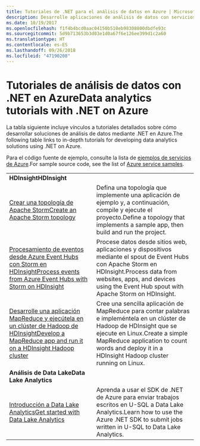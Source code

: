 ```yaml
---
title: Tutoriales de .NET para el análisis de datos en Azure | Microsoft Docs
description: Desarrolle aplicaciones de análisis de datos con servicios de Microsoft Azure.
ms.date: 10/19/2017
ms.openlocfilehash: f1f4b4bcd0aac04150b510eb98308800dbdfe93c
ms.sourcegitcommit: 5d9b713653b3d03e1d0a67f6e126ee399d1c2a60
ms.translationtype: HT
ms.contentlocale: es-ES
ms.lasthandoff: 09/26/2018
ms.locfileid: "47190208"
---
```

# <a name="data-analytics-tutorials-with-net-on-azure"></a><span data-ttu-id="ccc65-103">Tutoriales de análisis de datos con .NET en Azure</span><span class="sxs-lookup"><span data-stu-id="ccc65-103">Data analytics tutorials with .NET on Azure</span></span>

<span data-ttu-id="ccc65-104">La tabla siguiente incluye vínculos a tutoriales detallados sobre cómo desarrollar soluciones de análisis de datos mediante .NET en Azure.</span><span class="sxs-lookup"><span data-stu-id="ccc65-104">The following table links to in-depth tutorials for developing data analytics solutions using .NET on Azure.</span></span> 

<span data-ttu-id="ccc65-105">Para el código fuente de ejemplo, consulte la lista de [ejemplos de servicios de Azure](https://azure.microsoft.com/resources/samples/?platform=dotnet).</span><span class="sxs-lookup"><span data-stu-id="ccc65-105">For sample source code, see the list of [Azure service samples](https://azure.microsoft.com/resources/samples/?platform=dotnet).</span></span>

| | |
|---|---|
| <span data-ttu-id="ccc65-106">**HDInsight**</span><span class="sxs-lookup"><span data-stu-id="ccc65-106">**HDInsight**</span></span> | |
| <span data-ttu-id="ccc65-107">[Crear una topología de Apache Storm][1]</span><span class="sxs-lookup"><span data-stu-id="ccc65-107">[Create an Apache Storm topology][1]</span></span> | <span data-ttu-id="ccc65-108">Defina una topología que implemente una aplicación de ejemplo y, a continuación, compile y ejecute el proyecto.</span><span class="sxs-lookup"><span data-stu-id="ccc65-108">Define a topology that implements a sample app, then build and run the project.</span></span> | 
| <span data-ttu-id="ccc65-109">[Procesamiento de eventos desde Azure Event Hubs con Storm en HDInsight][2]</span><span class="sxs-lookup"><span data-stu-id="ccc65-109">[Process events from Azure Event Hubs with Storm on HDInsight][2]</span></span> | <span data-ttu-id="ccc65-110">Procese datos desde sitios web, aplicaciones y dispositivos mediante el spout de Event Hubs con Apache Storm en HDInsight.</span><span class="sxs-lookup"><span data-stu-id="ccc65-110">Process data from websites, apps, and devices using the Event Hub spout with Apache Storm on HDInsight.</span></span>
| <span data-ttu-id="ccc65-111">[Desarrolle una aplicación MapReduce y ejecútela en un clúster de Hadoop de HDInsight][3]</span><span class="sxs-lookup"><span data-stu-id="ccc65-111">[Develop a MapReduce app and run it on a HDInsight Hadoop cluster][3]</span></span> | <span data-ttu-id="ccc65-112">Cree una sencilla aplicación de MapReduce para contar palabras e impleméntela en un clúster de Hadoop de HDInsight que se ejecute en Linux.</span><span class="sxs-lookup"><span data-stu-id="ccc65-112">Create a simple MapReduce application to count words and deploy it in a HDInsight Hadoop cluster running on Linux.</span></span> |
| <span data-ttu-id="ccc65-113">**Análisis de Data Lake**</span><span class="sxs-lookup"><span data-stu-id="ccc65-113">**Data Lake Analytics**</span></span> | |
| <span data-ttu-id="ccc65-114">[Introducción a Data Lake Analytics][4]</span><span class="sxs-lookup"><span data-stu-id="ccc65-114">[Get started with Data Lake Analytics][4]</span></span> | <span data-ttu-id="ccc65-115">Aprenda a usar el SDK de .NET de Azure para enviar trabajos escritos en U-SQL a Data Lake Analytics.</span><span class="sxs-lookup"><span data-stu-id="ccc65-115">Learn how to use the Azure .NET SDK to submit jobs written in U-SQL to Data Lake Analytics.</span></span>|


[1]: /azure/hdinsight/hdinsight-storm-develop-csharp-event-hub-topology
[2]: /azure/hdinsight/hdinsight-storm-develop-csharp-visual-studio-topology
[3]: /azure/hdinsight/hdinsight-hadoop-dotnet-csharp-mapreduce-streaming
[4]: /azure/data-lake-analytics/data-lake-analytics-get-started-net-sdk